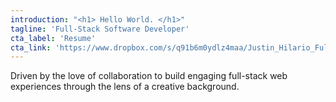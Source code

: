```yaml
---
introduction: "<h1> Hello World. </h1>"
tagline: 'Full-Stack Software Developer'
cta_label: 'Resume'
cta_link: 'https://www.dropbox.com/s/q91b6m0ydlz4maa/Justin_Hilario_FullStack_Developer_Tech_Resume.pdf?dl=0'
---
```


Driven by the love of collaboration to build engaging full-stack web experiences through the lens of a creative background. 